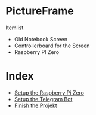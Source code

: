 # PictureFrame

Itemlist
* Old Notebook Screen 
* Controllerboard for the Screen
* Raspberry PI Zero

# Index
* [Setup the Raspberry Pi Zero](https://github.com/ThaLindil/PictureFrame/blob/main/SetupThePi.md)
* [Setup the Telegram Bot](https://github.com/ThaLindil/PictureFrame/blob/main/TelegramBot.md)
* [Finish the Projekt](https://github.com/ThaLindil/PictureFrame/blob/main/PutAllTogether)
